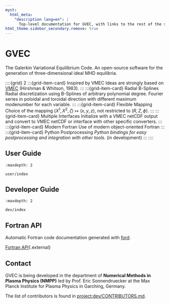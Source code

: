 ```yaml
---
myst:
  html_meta:
    "description lang=en": |
      Top-level documentation for GVEC, with links to the rest of the site..
html_theme.sidebar_secondary.remove: true
---
```


# GVEC

The Galerkin Variational Equilibrium Code.
An open-source software for the generation of three-dimensional ideal MHD equilibria.

::::{grid} 2
:::{grid-item-card}  Inspired by VMEC
Ideas are strongly based on [VMEC](https://princetonuniversity.github.io/STELLOPT/VMEC) (Hirshman & Whitson, 1983).
:::
:::{grid-item-card}  Radial B-Splines
Radial discretization using B-Splines of arbitrary polynomial degree. Fourier series in poloidal and toroidal direction with different maximum modenumber for each variable.
:::
:::{grid-item-card}  Flexible Mapping
Choice of the mapping $(X^1,X^2,\zeta) \mapsto (x,y,z)$, not restricted to $(R,Z,\phi)$.
:::
:::{grid-item-card}  Multiple Interfaces
Initialize with a VMEC netCDF output and convert to VMEC netCDF or interface with other specific converters.
:::
:::{grid-item-card}  Modern Fortran
Use of modern object-oriented Fortran
:::
:::{grid-item-card}  Python Postprocessing
*Python bindings for easy postprocessing and integration with other tools.* (in development)
:::
::::


## User Guide

```{toctree}
:maxdepth: 2

user/index
```

## Developer Guide

```{toctree}
:maxdepth: 2

dev/index
```

## Fortran API

Automatic Fortran code documentation generated with [ford](https://forddocs.readthedocs.io).

[Fortran API](../_static/ford/index.html){.external}

## Contact

GVEC is being developed in the department of **Numerical Methods in Plasma Physics (NMPP)**
led by Prof. Eric Sonnendruecker at the Max Planck Institute for Plasma Physics 
in Garching, Germany.

The list of contributors is found in <project:dev/CONTRIBUTORS.md>.
